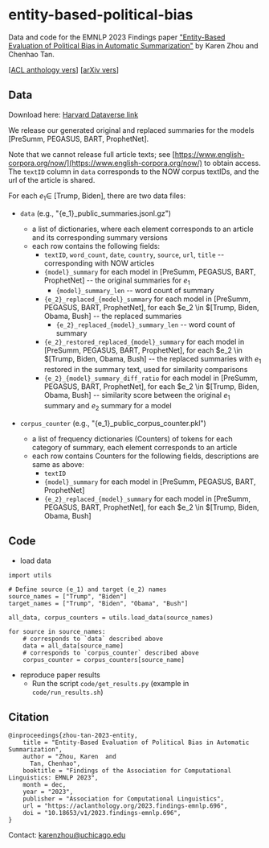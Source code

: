 # entity-based-political-bias
Data and code for the EMNLP 2023 Findings paper ["Entity-Based Evaluation of Political Bias in Automatic Summarization"](https://aclanthology.org/2023.findings-emnlp.696/) by Karen Zhou and Chenhao Tan. 

[[ACL anthology vers](https://aclanthology.org/2023.findings-emnlp.696/)]
[[arXiv vers](https://arxiv.org/abs/2305.02321)]

## Data

Download here: [Harvard Dataverse link](https://dataverse.harvard.edu/dataset.xhtml?persistentId=doi%3A10.7910%2FDVN%2FSHEVDA)

We release our generated original and replaced summaries for the models [PreSumm, PEGASUS, BART, ProphetNet].

Note that we cannot release full article texts; see [https://www.english-corpora.org/now/](https://www.english-corpora.org/now/) to obtain access. The `textID` column in `data` corresponds to the NOW corpus textIDs, and the url of the article is shared.



For each $e_1 \in$ [Trump, Biden], there are two data files:
- `data` (e.g., "{e_1}_public_summaries.jsonl.gz")
    - a list of dictionaries, where each element corresponds to an article and its corresponding summary versions
    - each row contains the following fields:
        - `textID`, `word_count`, `date`, `country`, `source`, `url`, `title`  --  corresponding with NOW articles
        - `{model}_summary` for each model in [PreSumm, PEGASUS, BART, ProphetNet]  -- the original summaries for $e_1$
            - `{model}_summary_len` -- word count of summary
        - `{e_2}_replaced_{model}_summary` for each model in [PreSumm, PEGASUS, BART, ProphetNet], for each $e_2 \in $[Trump, Biden, Obama, Bush]  --  the replaced summaries
            - `{e_2}_replaced_{model}_summary_len` -- word count of summary
        - `{e_2}_restored_replaced_{model}_summary` for each model in [PreSumm, PEGASUS, BART, ProphetNet], for each $e_2 \in $[Trump, Biden, Obama, Bush]  --  the replaced summaries with $e_1$ restored in the summary text, used for similarity comparisons
        - `{e_2}_{model}_summary_diff_ratio` for each model in [PreSumm, PEGASUS, BART, ProphetNet], for each $e_2 \in $[Trump, Biden, Obama, Bush] -- similarity score between the original $e_1$ summary and $e_2$ summary for a model



- `corpus_counter` (e.g., "{e_1}_public_corpus_counter.pkl")
    - a list of frequency dictionaries (Counters) of tokens for each category of summary, each element corresponds to an article
    - each row contains Counters for the following fields, descriptions are same as above:
        - `textID`
        -  `{model}_summary` for each model in [PreSumm, PEGASUS, BART, ProphetNet] 
        - `{e_2}_replaced_{model}_summary` for each model in [PreSumm, PEGASUS, BART, ProphetNet], for each $e_2 \in $[Trump, Biden, Obama, Bush] 



## Code

- load data

```
import utils

# Define source (e_1) and target (e_2) names
source_names = ["Trump", "Biden"]
target_names = ["Trump", "Biden", "Obama", "Bush"]

all_data, corpus_counters = utils.load_data(source_names)

for source in source_names:
    # corresponds to `data` described above
    data = all_data[source_name]  
    # corresponds to `corpus_counter` described above
    corpus_counter = corpus_counters[source_name]

```

- reproduce paper results
    - Run the script `code/get_results.py` (example in `code/run_results.sh`)



## Citation
```
@inproceedings{zhou-tan-2023-entity,
    title = "Entity-Based Evaluation of Political Bias in Automatic Summarization",
    author = "Zhou, Karen  and
      Tan, Chenhao",
    booktitle = "Findings of the Association for Computational Linguistics: EMNLP 2023",
    month = dec,
    year = "2023",
    publisher = "Association for Computational Linguistics",
    url = "https://aclanthology.org/2023.findings-emnlp.696",
    doi = "10.18653/v1/2023.findings-emnlp.696",
}
```

Contact: karenzhou@uchicago.edu 
